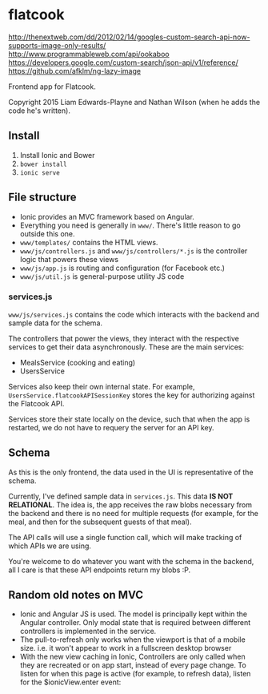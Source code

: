 flatcook
========

http://thenextweb.com/dd/2012/02/14/googles-custom-search-api-now-supports-image-only-results/
http://www.programmableweb.com/api/ookaboo
https://developers.google.com/custom-search/json-api/v1/reference/
https://github.com/afklm/ng-lazy-image

Frontend app for Flatcook. 

Copyright 2015 Liam Edwards-Playne and Nathan Wilson (when he adds the code he's written).

## Install
 1. Install Ionic and Bower
 2. `bower install`
 3. `ionic serve`

## File structure
 - Ionic provides an MVC framework based on Angular.
 - Everything you need is generally in `www/`. There's little reason to go outside this one.
 - `www/templates/` contains the HTML views.
 - `www/js/controllers.js` and `www/js/controllers/*.js` is the controller logic that powers these views
 - `www/js/app.js` is routing and configuration (for Facebook etc.)
 - `www/js/util.js` is general-purpose utility JS code 

### services.js
`www/js/services.js` contains the code which interacts with the backend and sample data for the schema.

The controllers that power the views, they interact with the respective services to get their data asynchronously. These are the main services:
 - MealsService (cooking and eating)
 - UsersService

Services also keep their own internal state. For example, `UsersService.flatcookAPISessionKey` stores the key for authorizing against the Flatcook API. 

Services store their state locally on the device, such that when the app is restarted, we do not have to requery the server for an API key.

## Schema
As this is the only frontend, the data used in the UI is representative of the schema.

Currently, I've defined sample data in `services.js`. This data **IS NOT RELATIONAL**. The idea is, the app receives the raw blobs necessary from the backend and there is no need for multiple requests (for example, for the meal, and then for the subsequent guests of that meal).

The API calls will use a single function call, which will make tracking of which APIs we are using.

You're welcome to do whatever you want with the schema in the backend, all I care is that these API endpoints return my blobs :P.


## Random old notes on MVC
 - Ionic and Angular JS is used. The model is principally kept within the Angular controller. Only modal state that is required between different controllers is implemented in the service. 
 - The pull-to-refresh only works when the viewport is that of a mobile size. i.e. it won't appear to work in a fullscreen desktop browser
 - With the new view caching in Ionic, Controllers are only called when they are recreated or on app start, instead of every page change. To listen for when this page is active (for example, to refresh data), listen for the $ionicView.enter event:
